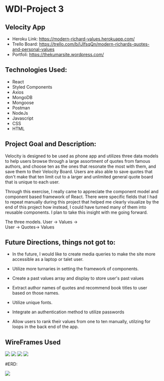 # WDI-Project 3

## Velocity App

* Heroku Link: https://modern-richard-values.herokuapp.com/
* Trello Board: https://trello.com/b/lJIfsqQn/modern-richards-quotes-and-personal-values
* Portfoli: https://thekumarsite.wordpress.com/

## Technologies Used: 
* React
* Styled Components
* Axios
* MongoDB
* Mongoose
* Postman
* NodeJs
* Javascript
* CSS
* HTML

## Project Goal and Description:
Velocity is designed to be used as phone app and utilizes three data models to help users browse through a large assortment of quotes from famous authors, and choose ten as the ones that resonate the  most with them, and save them to their Velocity Board. Users are also able to save quotes that don't make that ten limit cut to a larger and unlimited general quote board that is unique to each user.

Through this exercise, I really came to appreciate the component model and component based framework of React. There were specific fields that I had to repeat manually during this project that helped me clearly visualize by the end of this project how instead, I could have turned many of them into reusable components. I plan to take this insight with me going forward. 

The three models. User ->  Values ->
<br/>
                    User -> Quotes-> Values
                    
## Future Directions, things not got to:
* In the future, I would like to create media queries to make the site more accessible as a laptop or talet user. 

* Utilize more turnaries in setting the framework of components.

* Create a past values array and display to store user's past values

* Extract author names of quotes and recommend book titles to user based on those names.

* Utilize unique fonts. 

* Integrate an authentication method to utilize passwords

* Allow users to rank their values from one to ten manually, utilzing for loops in the back end of the app.

## WireFrames Used

![](https://i.imgur.com/LsbIF80h.jpg)
![](https://i.imgur.com/hkaG68Rh.jpg)
![](https://i.imgur.com/JOz1Crnh.jpg)
![](https://i.imgur.com/UkKt5Nxh.jpg)

#ERD:

![](https://i.imgur.com/1J23R7Ih.png)


